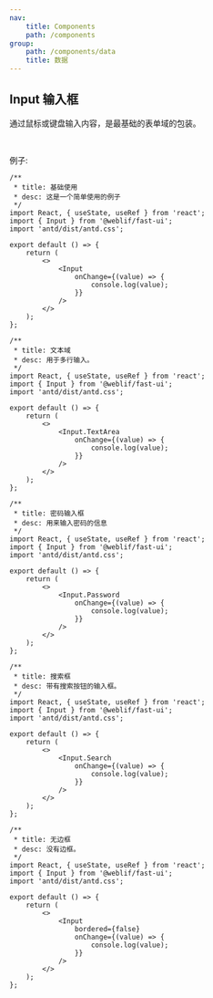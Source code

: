 ```yaml
---
nav:
    title: Components
    path: /components
group:
    path: /components/data
    title: 数据
---
```


## Input 输入框

通过鼠标或键盘输入内容，是最基础的表单域的包装。

<br />

例子:

<div class="fu-half-inline-block">

```tsx
/**
 * title: 基础使用
 * desc: 这是一个简单使用的例子
 */
import React, { useState, useRef } from 'react';
import { Input } from '@weblif/fast-ui';
import 'antd/dist/antd.css';

export default () => {
    return (
        <>
            <Input
                onChange={(value) => {
                    console.log(value);
                }}
            />
        </>
    );
};
```

</div>
<div class="fu-half-inline-block">

```tsx
/**
 * title: 文本域
 * desc: 用于多行输入。
 */
import React, { useState, useRef } from 'react';
import { Input } from '@weblif/fast-ui';
import 'antd/dist/antd.css';

export default () => {
    return (
        <>
            <Input.TextArea
                onChange={(value) => {
                    console.log(value);
                }}
            />
        </>
    );
};
```

</div>

<div class="fu-half-inline-block">

```tsx
/**
 * title: 密码输入框
 * desc: 用来输入密码的信息
 */
import React, { useState, useRef } from 'react';
import { Input } from '@weblif/fast-ui';
import 'antd/dist/antd.css';

export default () => {
    return (
        <>
            <Input.Password
                onChange={(value) => {
                    console.log(value);
                }}
            />
        </>
    );
};
```

</div>

<div class="fu-half-inline-block">

```tsx
/**
 * title: 搜索框
 * desc: 带有搜索按钮的输入框。
 */
import React, { useState, useRef } from 'react';
import { Input } from '@weblif/fast-ui';
import 'antd/dist/antd.css';

export default () => {
    return (
        <>
            <Input.Search
                onChange={(value) => {
                    console.log(value);
                }}
            />
        </>
    );
};
```

</div>

<div class="fu-half-inline-block">

```tsx
/**
 * title: 无边框
 * desc: 没有边框。
 */
import React, { useState, useRef } from 'react';
import { Input } from '@weblif/fast-ui';
import 'antd/dist/antd.css';

export default () => {
    return (
        <>
            <Input
                bordered={false}
                onChange={(value) => {
                    console.log(value);
                }}
            />
        </>
    );
};
```

</div>

